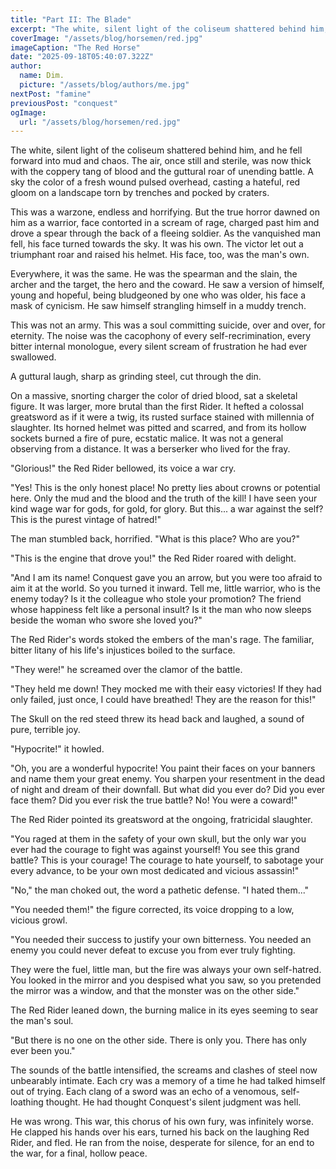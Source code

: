 ```yaml
---
title: "Part II: The Blade"
excerpt: "The white, silent light of the coliseum shattered behind him, and he fell forward into mud and chaos. The air, once still and sterile, was now thick with the coppery tang of blood and the guttural roar of unending battle."
coverImage: "/assets/blog/horsemen/red.jpg"
imageCaption: "The Red Horse"
date: "2025-09-18T05:40:07.322Z"
author:
  name: Dim.
  picture: "/assets/blog/authors/me.jpg"
nextPost: "famine"
previousPost: "conquest"
ogImage:
  url: "/assets/blog/horsemen/red.jpg"
---
```


The white, silent light of the coliseum shattered behind him, and he fell forward into mud and chaos. The air, once still and sterile, was now thick with the coppery tang of blood and the guttural roar of unending battle. A sky the color of a fresh wound pulsed overhead, casting a hateful, red gloom on a landscape torn by trenches and pocked by craters.

This was a warzone, endless and horrifying. But the true horror dawned on him as a warrior, face contorted in a scream of rage, charged past him and drove a spear through the back of a fleeing soldier. As the vanquished man fell, his face turned towards the sky. It was his own. The victor let out a triumphant roar and raised his helmet. His face, too, was the man's own.

Everywhere, it was the same. He was the spearman and the slain, the archer and the target, the hero and the coward. He saw a version of himself, young and hopeful, being bludgeoned by one who was older, his face a mask of cynicism. He saw himself strangling himself in a muddy trench. 

This was not an army. This was a soul committing suicide, over and over, for eternity. The noise was the cacophony of every self-recrimination, every bitter internal monologue, every silent scream of frustration he had ever swallowed.

A guttural laugh, sharp as grinding steel, cut through the din.

On a massive, snorting charger the color of dried blood, sat a skeletal figure. It was larger, more brutal than the first Rider. It hefted a colossal greatsword as if it were a twig, its rusted surface stained with millennia of slaughter. Its horned helmet was pitted and scarred, and from its hollow sockets burned a fire of pure, ecstatic malice. It was not a general observing from a distance. It was a berserker who lived for the fray.

"Glorious!" the Red Rider bellowed, its voice a war cry. 

"Yes! This is the only honest place! No pretty lies about crowns or potential here. Only the mud and the blood and the truth of the kill! I have seen your kind wage war for gods, for gold, for glory. But this... a war against the self? This is the purest vintage of hatred!"

The man stumbled back, horrified. "What is this place? Who are you?"

"This is the engine that drove you!" the Red Rider roared with delight. 

"And I am its name! Conquest gave you an arrow, but you were too afraid to aim it at the world. So you turned it inward. Tell me, little warrior, who is the enemy today? Is it the colleague who stole your promotion? The friend whose happiness felt like a personal insult? Is it the man who now sleeps beside the woman who swore she loved you?"

The Red Rider's words stoked the embers of the man's rage. The familiar, bitter litany of his life's injustices boiled to the surface. 

"They were!" he screamed over the clamor of the battle.  

"They held me down! They mocked me with their easy victories! If they had only failed, just once, I could have breathed! They are the reason for this!"

The Skull on the red steed threw its head back and laughed, a sound of pure, terrible joy.

"Hypocrite!" it howled. 

"Oh, you are a wonderful hypocrite! You paint their faces on your banners and name them your great enemy. You sharpen your resentment in the dead of night and dream of their downfall. But what did you ever do? Did you ever face them? Did you ever risk the true battle? No! You were a coward!"

The Red Rider pointed its greatsword at the ongoing, fratricidal slaughter.  

"You raged at them in the safety of your own skull, but the only war you ever had the courage to fight was against yourself! You see this grand battle? This is your courage! The courage to hate yourself, to sabotage your every advance, to be your own most dedicated and vicious assassin!"

"No," the man choked out, the word a pathetic defense. "I hated them..."

"You needed them!" the figure corrected, its voice dropping to a low, vicious growl. 

"You needed their success to justify your own bitterness. You needed an enemy you could never defeat to excuse you from ever truly fighting. 

They were the fuel, little man, but the fire was always your own self-hatred. You looked in the mirror and you despised what you saw, so you pretended the mirror was a window, and that the monster was on the other side."

The Red Rider leaned down, the burning malice in its eyes seeming to sear the man's soul. 

"But there is no one on the other side. There is only you. There has only ever been you."

The sounds of the battle intensified, the screams and clashes of steel now unbearably intimate. Each cry was a memory of a time he had talked himself out of trying. Each clang of a sword was an echo of a venomous, self-loathing thought. He had thought Conquest's silent judgment was hell. 

He was wrong. This war, this chorus of his own fury, was infinitely worse. He clapped his hands over his ears, turned his back on the laughing Red Rider, and fled. He ran from the noise, desperate for silence, for an end to the war, for a final, hollow peace.